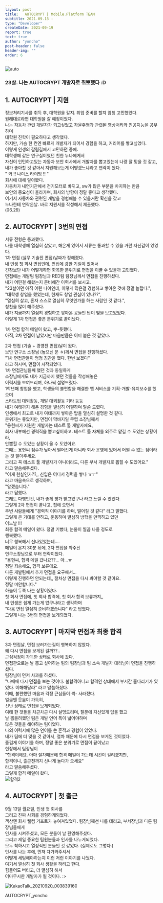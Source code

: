 ```yaml
---
layout: post
title:   AUTOCRYPT | Mobile.Platform TEAM
subtitle: 2021.09.13 -
type: "Developer"
createDate: 2021-09-19
report: true
text: true
author: "yoncho"
post-header: false
header-img: ""
order: 6
---
```


![auto](https://user-images.githubusercontent.com/44021629/133933181-efe06b9e-6c2d-4de6-9ce7-f5586b97d2e2.jpg)


### 23살. 나는 AUTOCRYPT 개발자로 취뽀했다 :D  

## 1. AUTOCRYPT | 지원  
정보처리기사를 취득 후, 대학원을 갈지. 취업 준비를 할지 엄청 고민했었다.  
원래대로라면 대학원을 갈 예정이었다.  
나는 자동차 관련 개발자가 되고싶었고 자율주행과 관련된 영상처리와 인공지능을 공부하며  
대학원 진학이 필요하다고 생각했다.  
하지만, 가슴 한 켠엔 빠르게 개발자가 되어서 경험을 하고, 커리어를 쌓고싶었다.  
이렇게 인생의 갈림길에서 고민하던 중에.    
대학생때 같은 연구실이였던 친한 누나에게서    
자신이 인턴하고있는 자동차 보안 회사에서 개발자를 뽑고있는데 나랑 잘 맞을 것 같고,  
내가 좋아할 것 같아서 지원해보는게 어떻겠느냐라고 연락이 왔다.  
" 와 !! 나이스 타이밍 !! "  
회사에 대해 알아봤다.  
자동차가 내연기관에서 전기모터로 바뀌고, sw가 많은 부분을 차지하는 만큼  
보안의 중요성이 올라가며, 회사의 방향이 정말 좋다고 생각했다.    
여기서 자동차와 관련된 개발을 경험해볼 수 있을거란 확신을 갖고    
누나한테 연락온날. 바로 지원서를 작성해서 제출했다.  
(06.29)  

## 2. AUTOCRYPT | 3번의 면접  
서류 전형은 통과했다.  
나름 대학생때 열심히 살았고, 해온게 있어서 서류는 통과할 수 있을 거란 자신감이 있었다.  
1차 면접 (실무 기술진 면접)날짜가 정해졌다.  
내 인생 첫 회사 면접인데, 면접에 강한 기질이 있어서  
긴장보단 내가 어떻게하면 화목한 분위기로 면접을 이끌 수 있을까 고민했다.  
면접에는 개발팀 팀장님과 RED팀 팀장님께서 면접을 진행하셨다.  
내가 어떤걸 해왔는지 준비해간 이력서를 보시고.  
"23살이면 아직 어린 나이인데, 이렇게 많은걸 경험하고 쌓아온 것에 정말 놀랍다.",    
"대학생 창업을 했었는데, 현재도 창업 관심이 있나??",  
"열심히 살고, 혼자 스스로 열심히 무엇인가를 하는 사람인 것 같다.",  
칭찬을 많이 해주셨다.  
내가 지금까지 열심히 경험하고 쌓아온 공들인 탑이 빛을 보고있었다.  
이렇게 1차 면접은 좋은 분위기로 끝이났다.  
  
1차 면접 합격 메일이 왔고, 뿌-듯했다.  
아직, 2차 면접이 남았지만 마음만큼은 이미 붙은 것 같았다.  

2차 면접 (기술 + 경영진 면접)날이 왔다.  
보안 연구소 소장님 (높으신 분 ㅎ)께서 면접을 진행하셨다.  
"1차 면접관들이 엄청 칭찬을 했다. 한번 보겠다"  
라고 하시며, 면접이 시작되었다.  
1차 면접관님들께 했던 것과 동일하게  
소장님에게도 내가 지금까지 했던 것들을 작성해놓은  
이력서를 보여드리며, 하나씩 설명드렸다.  
1학년때 창업을 했고, 학생들의 불편함을 해결한 앱 서비스를 기획-개발-유지보수를 했으며  
스타트업 대외활동, 개발 대외활동 기타 등등  
내가 여태까지 해온 경험을 열심히 어필하며 말씀 드렸다.  
인생에서 최고로 내가 여태까지 쌓아온 탑을 열심히 설명한 것 같다.  
분위기는 좋았지만, 면접이 막바지일 무렵 소장님께서  
"용현씨가 지원한 개발자는 테스트 툴 개발자에요,  
회사 내부에선 경력직을 뽑고싶어하고. 테스트 툴 자체를 외주로 맡길 수 도있는 상황이라,  
안뽑힐 수 도있는 상황이 올 수 도있어요.  
그때는 용현씨 점수가 낮아서 떨어진게 아니라 회사 운영에 있어서 어쩔 수 없는 점이라는 것 알아주세요.  
그리고 꼭 테스트 툴 개발자가 아니더라도, 다른 부서 개발자로 뽑힐 수 도있어요."  
라고 말씀해주셨다.  
"이게 현실인가??,, 신입은 어디서 경력을 쌓나 ㅠㅜ"   
라고 마음속으로 생각하며,     
"알겠습니다."  
라고 답했다.  
그래도 다행인건, 내가 좋게 평가 받고있구나 라고 느낄 수 있었다.  
그렇게 2차 면접이 끝나고, 집에 오면서  
주변 사람들에게 "경력직 이야기를 하며, 떨어질 것 같다" 라고 말했다.  
그렇게 큰 기대를 안하고, 운동하며 열심히 방학을 만끽하고 있던  
어느날 !!!  
최종 합격 메일이 왔다. 
정말 기뻤다, 눈물이 찔끔 나올 정도로  
행복했다.  
너무 행복해서 신나있었는데....  
메일이 온지 30분 뒤에, 2차 면접을 봐주신  
연구소장님으로 부터 연락이왔다.  
"용현씨, 합격 메일 갔나요??... 아...ㅠ   
정말 죄송해요, 합격 보류에요.  
다른 개발팀에서 추가 면접을 요구해서...  
이렇게 진행하면 안되는데,, 절차상 면접을 다시 봐야할 것 같아요.  
정말 미안합니다."  
하늘이 두쪽 나는 상황이였다.  
첫 회사 면접에, 첫 회사 합격에, 첫 회사 합격 보류까지,,  
내 인생은 쉽게 가는게 없구나라고 생각하며  
"다음 면접 열심히 준비하겠습니다" 라고 답했다.  
그렇게 나는 3번의 면접을 보게되었다.  

## 3. AUTOCRYPT | 마지막 면접과 최종 합격  
3차 면접날, 면접 보러가는길이 행복하지 않았다.  
왜 다시 면접을 보게된 걸까??..  
근심걱정이 가득한 상태로 회사에 갔다.  
면접관으로는 날 뽑고 싶어하는 팀의 팀장님과 팀 소속 개발자 대리님이 면접을 진행하셨다.  
팀장님이 먼저 사과를 하셨다.  
"나때매 다시 면접을 보는 것이다. 불합격아니고 합격인 상태에서 부서간 줄다리기가 있었다. 이해해달라" 라고 말씀하셨다.  
이때, 불편했던 마음과 걱정 근심들이 싹- 사라졌다.  
얼굴엔 웃음이 가득히,  
신난 상태로 면접을 보게되었다.  
여태 한 것들을 차근차근 다시 설명드리며, 질문에 자신있게 답을 했고  
날 뽑을려했던 팀은 개발 언어 폭이 넓어야하며  
많은 것들을 해야하는 팀이었다.  
나의 이력서에 많은 언어를 쓴 흔적과 경험이 있었다.  
내가 팀에 더 맞을 것 같아서, 절차 때문에 다시 면접을 보게된 것이었다.  
즐겁게 이야기를 하며, 정말 좋은 분위기로 면접이 끝이났고  
현장에서 팀장님이  
"합격이에요. 아마 절차때문에 합격 메일이 가는데 시간이 걸리겠지만,  
합격이니, 출근전까지 신나게 놀다가 오세요"  
라고 말씀해주셨다.  
그렇게 합격 메일이 왔다.  
![합격2](https://user-images.githubusercontent.com/44021629/133933530-082cbc3a-3be6-4c82-9049-251c7159b670.PNG)


## 4. AUTOCRYPT | 첫 출근 
9월 13일 월요일, 인생 첫 회사를  
그리고 진짜 사회를 경험하게되었다.  
책상엔 회사 웰컴 기프트가 놓여져있었다. 
팀장님께선 나를 데리고, 부서장님과 다른 팀장님들에게  
인사를 시켜주셨고, 모든 분들이 날 환영해주셨다.  
그리고 제일 중요한 팀원분들과 인사를 나누게되었다.  
모두 착하시고 열정적인 분들인 것 같았다. (실제로도 그렇다.)      
인사를 나눈 후에, 먼저 다가와주셔서  
어떻게 세팅해야하는지 이런 저런 이야기를 나눴다.  
여기서 열심히 첫 회사 생활을 하려고 한다.  
힘들어도 버티고, 더 열심히 해서  
어마무시한 개발자가 될 것이다.  :>

![KakaoTalk_20210920_003839160](https://user-images.githubusercontent.com/44021629/133933705-14a4e74f-b350-4311-b44c-bad9e8e994a5.jpg)


AUTOCRYPT_yoncho   